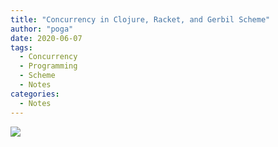 ```yaml
---
title: "Concurrency in Clojure, Racket, and Gerbil Scheme"
author: "poga"
date: 2020-06-07
tags:
  - Concurrency
  - Programming
  - Scheme
  - Notes
categories:
  - Notes
---
```


![](/post/2020-06-07-concurrency-clojure-racket-gerbil/index.jpeg)

<!--more-->
